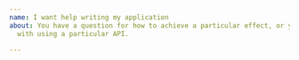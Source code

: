 ```yaml
---
name: I want help writing my application
about: You have a question for how to achieve a particular effect, or you need help
  with using a particular API.

---
```


<!-- Thank you for using Flutter!

     Please check out our documentation first:
      * https://flutter.dev/
      * https://docs.flutter.io/

     If you can't find the answer there, please consider asking a question on
     the Stack Overflow Web site:
      * https://stackoverflow.com/questions/tagged/flutter?sort=frequent

     Please don't file a GitHub issue for support requests. GitHub issues are
     for tracking defects in the product. If you file a bug asking for help, we
     will consider this a request for a documentation update.

-->
